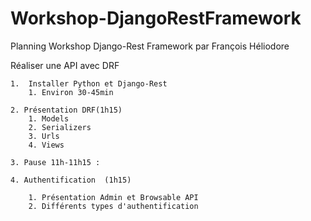 # Workshop-DjangoRestFramework

Planning Workshop Django-Rest Framework par François Héliodore

Réaliser une API avec DRF

    1.  Installer Python et Django-Rest
        1. Environ 30-45min
        
    2. Présentation DRF(1h15)
        1. Models
        2. Serializers
        3. Urls
        4. Views
        
    3. Pause 11h-11h15 : 
    
    4. Authentification  (1h15)
    
        1. Présentation Admin et Browsable API
        2. Différents types d'authentification
           

